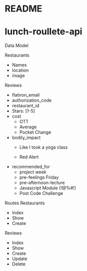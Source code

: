 # README

# lunch-roullete-api

Data Model

Restaurants
  - Names
  - location
  - image

Reviews
  - flatiron_email
  - authorization_code
  - restaurant_id
  - Stars: [1-5]
  - cost
    - OTT
    - Average
    - Pocket Change
  - bodily_impact
    - Like I took a yoga class

    - Red Alert
  - recommended_for
    - project week
    - pre-feelings Friday
    - pre-afternoon-lecture
    - Javascript Module (!@%#!)
    - Post Code Challenge

Routes
  Restaurants
  - Index
  - Show
  - Create

  Reviews
  - Index
  - Show
  - Create
  - Update
  - Delete
